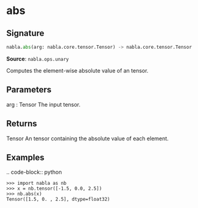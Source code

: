 # abs

## Signature

```python
nabla.abs(arg: nabla.core.tensor.Tensor) -> nabla.core.tensor.Tensor
```

**Source**: `nabla.ops.unary`

Computes the element-wise absolute value of an tensor.

Parameters
----------
arg : Tensor
    The input tensor.

Returns
-------
Tensor
    An tensor containing the absolute value of each element.

Examples
--------

.. code-block:: python

    >>> import nabla as nb
    >>> x = nb.tensor([-1.5, 0.0, 2.5])
    >>> nb.abs(x)
    Tensor([1.5, 0. , 2.5], dtype=float32)

